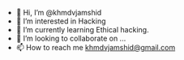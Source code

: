 - 👋 Hi, I’m @khmdvjamshid
- 👀 I’m interested in Hacking
- 🌱 I’m currently learning Ethical hacking.
- 💞️ I’m looking to collaborate on ...
- 📫 How to reach me khmdvjamshid@gmail.com

<!---
khmdvjamshid/khmdvjamshid is a ✨ special ✨ repository because its `README.md` (this file) appears on your GitHub profile.
You can click the Preview link to take a look at your changes.
--->
